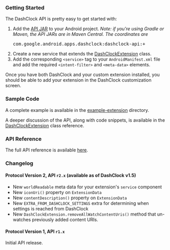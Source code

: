 ### Getting Started ###

The DashClock API is pretty easy to get started with:

  1. Add the [API JAR](http://code.google.com/p/dashclock/downloads/list) to your Android project. _Note: if you're using Gradle or Maven, the API JARs are in Maven Central. The coordinates are_ <pre>com.google.android.apps.dashclock:dashclock-api:+</pre>
  1. Create a new service that extends the [DashClockExtension](http://api.dashclock.googlecode.com/git/reference/com/google/android/apps/dashclock/api/DashClockExtension.html) class.
  1. Add the corresponding `<service>` tag to your `AndroidManifest.xml` file and add the required `<intent-filter>` and `<meta-data>` elements.

Once you have both DashClock and your custom extension installed, you should be able to add your extension in the DashClock customization screen.

### Sample Code ###

A complete example is available in the [example-extension](http://code.google.com/p/dashclock/source/browse/example-extension/) directory.

A deeper discussion of the API, along with code snippets, is available in the [DashClockExtension](http://api.dashclock.googlecode.com/git/reference/com/google/android/apps/dashclock/api/DashClockExtension.html) class reference.

### API Reference ###

The full API reference is available [here](http://api.dashclock.googlecode.com/git/reference/index.html).

### Changelog ###

#### Protocol Version 2, API `r2.x` (available as of DashClock v1.5) ####

  * New `worldReadable` meta data for your extension's `service` component
  * New `iconUri()` property on `ExtensionData`
  * New `contentDescription()` property on `ExtensionData`
  * New `EXTRA_FROM_DASHCLOCK_SETTINGS` extra for determining when settings is reached from DashClock
  * New `DashClockExtension.removeAllWatchContentUris()` method that un-watches previously added content URIs.

#### Protocol Version 1, API `r1.x` ####

Initial API release.